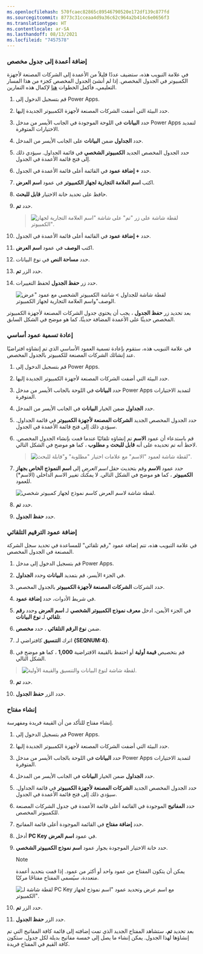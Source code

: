```yaml
---
ms.openlocfilehash: 570fcaec82865c89546790520e172df139c877fd
ms.sourcegitcommit: 8773c31cceaa4d9a36c62c964a2b414c6e0656f3
ms.translationtype: HT
ms.contentlocale: ar-SA
ms.lasthandoff: 08/13/2021
ms.locfileid: "7457578"
---
```

### <a name="add-columns-to-a-custom-table"></a>إضافة أعمدة إلى جدول مخصص

في علامة التبويب هذه، ستضيف عددًا قليلاً من الأعمدة إلى الشركات المصنعة لأجهزة الكمبيوتر في الجدول المخصص. إذا لم أنشئ الجدول المخصص كجزء من هذا المسار التعليمي، فأكمل الخطوات [هنا](/learn/modules/create-manage-entities/5-exercise) لإكمال هذه التمارين.

1.  قم بتسجيل الدخول إلى Power Apps.

2.  حدد البيئة التي أضفت الشركات المصنعة لأجهزة الكمبيوتر الجديدة إليها.

3.  حدد **البيانات** في اللوحة الموجودة في الجانب الأيسر من مدخل Power Apps لتمديد الاختيارات المتوفرة.

4.  حدد **الجداول** ضمن **البيانات** على الجانب الأيسر من المدخل.

5.  حدد الجدول المخصص الجديد **الكمبيوتر الشخصي** في قائمة الجداول.
    سيؤدي ذلك إلى فتح قائمة الأعمدة في الجدول.

6.  حدد **+ إضافة عمود** في القائمة أعلى قائمة الأعمدة في الجدول.

7.  اكتب **اسم العلامة التجارية لجهاز الكمبيوتر** في عمود **اسم العرض**.

8.  حافظ على تحديد خانة الاختيار **قابل للبحث**.

9.  حدد **تم**.

    > ![لقطة شاشة على زر "تم" على شاشة "اسم العلامة التجارية لجهاز الكمبيوتر".](../media/exercise-1.png)

10. حدد **+ إضافة عمود** في القائمة أعلى قائمة الأعمدة في الجدول.

11. اكتب **الوصف** في عمود **اسم العرض**.

12. حدد **مساحة النص** في نوع البيانات.

13. حدد الزر **تم**.

14. حدد زر **حفظ الجدول** لحفظ التغييرات.

    ![لقطة شاشة للجداول > شاشة الكمبيوتر الشخصي مع عمود "عرض الوصف"واسم العلامة التجارية لجهاز الكمبيوتر.](../media/exercise-2.png)

بعد تحديد زر **حفظ الجدول** ، يجب أن يحتوي جدول الشركات المصنعة لأجهزة الكمبيوتر المخصص حديثًا على الأعمدة المضافة حديثًا، كما هو موضح في الشكل السابق.

### <a name="rename-a-primary-column"></a>إعادة تسمية عمود أساسي

في علامة التبويب هذه، ستقوم بإعادة تسمية العمود الأساسي الذي تم إنشاؤه افتراضيًا عند إنشائك الشركات المصنعة للكمبيوتر بالجدول المخصص.

1.  قم بتسجيل الدخول إلى Power Apps.

2.  حدد البيئة التي أضفت الشركات المصنعة لأجهزة الكمبيوتر الجديدة إليها.

3.  حدد **البيانات** في اللوحة بالجانب الأيسر من مدخل Power Apps لتمديد الاختيارات المتوفرة.

4.  حدد **الجداول** ضمن الخيار **البيانات** في الجانب الأيسر من المدخل.

5.  حدد الجدول المخصص الجديد **الشركات المصنعة لأجهزة الكمبيوتر** في قائمة الجداول. سيؤدي ذلك إلى فتح قائمة الأعمدة في الجدول.

6.  قم باستدعاء أن عمود **الاسم** تم إنشاؤه تلقائيًا عندما قمت بإنشاء الجدول المخصص. لاحظ أنه تم تحديده على أنه **قابل للبحث** و **مطلوب** ، كما هو موضح في الشكل التالي.

    > ![لقطة شاشة لعمود "الاسم" مع علامات اختيار "مطلوبة" و"قابلة للبحث".](../media/exercise-3.png)

7.  حدد عمود **الاسم** وقم بتحديث حقل *اسم العرض* إلى **اسم النموذج الخاص بجهاز الكمبيوتر** ، كما هو موضح في الشكل التالي. لا يمكنك تغيير الاسم الداخلي (الاسم*) للعمود.

    ![لقطة شاشة لاسم العرض كاسم نموذج لجهاز كمبيوتر شخصي.](../media/Module_4_-_Unit_4_-_Image_2.png)

8.  حدد **تم**.

9.  حدد **حفظ الجدول**. 

### <a name="add-an-autonumber-column"></a>إضافة عمود الترقيم التلقائي

في علامة التبويب هذه، تتم إضافة عمود "رقم تلقائي" للمساعدة في تحديد سجل الشركة المصنعة في الجدول المخصص. 

1.  قم بتسجيل الدخول إلى مدخل Power Apps.

2.  في الجزء الأيسر، قم بتمديد **البيانات** وحدد **الجداول**.

3.  حدد الشركات **الشركات المصنعة لأجهزة الكمبيوتر** بالجدول المخصص.

4.  في شريط الأدوات، حدد **إضافة عمود**.

5.  في الجزء الأيمن، ادخل **معرف نموذج الكمبيوتر الشخصي** لـ **اسم العرض** وحدد **رقم تلقائي** لـ **نوع البيانات**.

6.  ضمن **نوع الرقم التلقائي** ، حدد **مخصص**.

7.  اترك **التنسيق** كافتراضي لـ **{SEQNUM:4}**.

8.  قم بتخصيص **قيمة أولية** أو احتفظ بالقيمة الافتراضية **1,000** ، كما هو موضح في الشكل التالي.

> ![لقطة شاشة لنوع البيانات والتنسيق والقيمة الأولية.](../media/Module_4_-_Lab_4_-_Image_1.png)

9.  حدد **تم**.

10. حدد الزر **حفظ الجدول**. 

### <a name="create-a-key"></a>إنشاء مفتاح
إنشاء مفتاح للتأكد من أن القيمة فريدة ومفهرسة.

1.  قم بتسجيل الدخول إلى Power Apps.

2.  حدد البيئة التي أضفت الشركات المصنعة لأجهزة الكمبيوتر الجديدة إليها.

3.  حدد **البيانات** في اللوحة بالجانب الأيسر من مدخل Power Apps لتمديد الاختيارات المتوفرة.

4.  حدد **الجداول** ضمن الخيار **البيانات** في الجانب الأيسر من المدخل.

5.  حدد الجدول المخصص الجديد **الشركات المصنعة لأجهزة الكمبيوتر** في قائمة الجداول. سيؤدي ذلك إلى فتح قائمة الأعمدة في الجدول.

6.  حدد **المفاتيح** الموجودة في القائمة أعلى قائمة الأعمدة في جدول الشركات المصنعة للكمبيوتر المخصص.

7.  حدد **إضافة مفتاح** في القائمة الموجودة أعلى قائمة المفاتيح.

8.  أدخل **PC Key** في عمود **اسم العرض**.

9.  حدد خانة الاختيار الموجودة بجوار عمود **اسم نموذج الكمبيوتر الشخصي**.

    > [!NOTE]
    > يمكن أن يتكون المفتاح من عمود واحد أو أكثر من عمود. إذا قمت بتحديد أعمدة متعددة، سيُسمى المفتاح مفتاحًا مركبًا.

    ![لقطة شاشة لـ PC Key مع اسم عرض وتحديد عمود "اسم نموذج لجهاز الكمبيوتر".](../media/Module_4_-_Lab_6_-_Image_1.png)

10. حدد الزر **تم**.

11. حدد الزر **حفظ الجدول**.

بعد تحديد **تم**، ستشاهد المفتاح الجديد الذي تمت إضافته إلى قائمة كافة المفاتيح التي تم إنشاؤها لهذا الجدول. يمكن إنشاء ما يصل إلى خمسة مفاتيح بديلة لكل جدول. ستكون كافة القيم في المفتاح فريدة. 